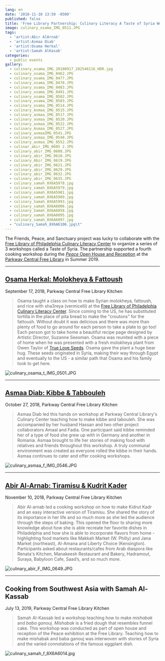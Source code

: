 ```yaml
---
lang: en
date: '2018-11-10 13:50 -0500'
published: false
title: 'Free Library Partnership: Culinary Literacy A Taste of Syria Workshops'
image: culinary_osama_IMG_0511.JPG
tags:
  - 'artist:Abir AlArnab'
  - 'artist:Asmaa Diab'
  - 'artist:Osama Herkal'
  - 'artist:Samah AlKasab'
categories:
  - public events
gallery:
  - culinary_osama_IMG_20180917_202546116_HDR.jpg
  - culinary_osama_IMG_0462.JPG
  - culinary_osama_IMG_0477.JPG
  - culinary_osama_IMG_0478.JPG
  - culinary_osama_IMG_0483.JPG
  - culinary_osama_IMG_0491.JPG
  - culinary_osama_IMG_0502.JPG
  - culinary_osama_IMG_0503.JPG
  - culinary_osama_IMG_0514.JPG
  - culinary_Asmaa_IMG_0515.JPG
  - culinary_asmaa_IMG_0517.JPG
  - culinary_asmaa_IMG_0520.JPG
  - culinary_asmaa_IMG_0522.JPG
  - culinary_Asmaa_IMG_0527.JPG
  - culinary_asmaaIMG_0541.JPG
  - culinary_asmaa_IMG_0548.JPG
  - culinary_asmaa_IMG_0552.JPG
  - culinar_abir_IMG_0605 2.JPG
  - culinary_abir_IMG_0608.JPG
  - culinary_abir_IMG_0610.JPG
  - culinary_Abir_IMG_0619.JPG
  - culinary_abir_IMG_0621.JPG
  - culinary_abir_IMG_0629.JPG
  - culinary_abir_IMG_0632.JPG
  - culinary_abir_IMG_0635.JPG
  - culinary_samah_8X6A5978.jpg
  - culinary_samah_8X6A5979.jpg
  - culinary_samah_8X6A5981.jpg
  - culinary_samah_8X6A5989.jpg
  - culinary_Samah_8X6A5993.jpg
  - culinary_samah_8X6A6006.jpg
  - culinary_Samah_8X6A6058.jpg
  - culinary_samah_8X6A6095.jpg
  - culinary_samah_8X6A6097.jpg
  - "culinary_Samah_8X6A6106.jpg\t"
---
```

The Friends, Peace, and Sanctuary project was lucky to collaborate with the [Free Library of Philadelphia Culinary Literacy Center](https://libwww.freelibrary.org/programs/culinary/) to organize a series of 3 workshops called a Taste of Syria. The partnership supported a fourth cooking workshop during the [_Peace_ Open House and Reception](http://fps.swarthmore.edu/public%20events/exhibition%20programming/exhibit:free%20library/peace-open-house-and-reception/) at the [Parkway Central Free Library](https://libwww.freelibrary.org/locations/parkway-central-library) in Summer 2019.


<hr/>


## **[Osama Herkal: Molokheya & Fattoush](https://www.facebook.com/events/310161473069864/)**

September 17, 2018, Parkway Central Free Library Kitchen

> Osama taught a class on how to make Syrian molokheya, fattoush, and rice with sha3reya (vermicelli) at the [Free Library of Philadelphia Culinary Literacy Center](https://libwww.freelibrary.org/programs/culinary/). Since coming to the US, he has substituted tortilla in the place of pita bread to make the "croutons" for the fattoush. Without doubt it was delicious and there was more than plenty of food to go around for each person to take a plate to go too! Each person got to take home a beautiful recipe page designed by Artistic Director, Suzanne Seesman. Osama was reunited with a piece of home when he was presented with a fresh molokheya plant from Owen Taylor of [True Love Seeds](https://trueloveseeds.com/). Osama gave the plant a huge bear hug. These seeds originated in Syria, making their way through Egypt and eventually to the US - a similar path that Osama and his family took to get here.

![culinary_osama_t_IMG_0501.JPG]({{site.baseurl}}/assets/images/culinary_osama_t_IMG_0501.JPG)


<hr/>


## **[Asmaa Diab: Kibbe & Tabbouleh](https://www.eventbrite.com/e/a-taste-of-syria-kibbeh-and-tabbouleh-for-families-with-asmaa-diab-tickets-50542474903?fbclid=IwAR2zt0OHgnkHHCikXTHHr6Rj5hNC_lolpwd-WMwkeHyGBS--7ZxTnWFNWb0#)**

October 27, 2018, Parkway Central Free Library Kitchen

> Asmaa Diab led this hands on workshop at Parkway Central Library's Culinary Center teaching how to make kibbe and tabouleh. She was accompanied by her husband Hassan and two other project collaborators Amaal and Fadia. One participant said kibbe reminded her of a type of food she grew up with in Germany and another in Romania. Asmaa brought to life her stories of making food with relatives and friends throughout this workshop. A truly communal environment was created as everyone rolled the kibbe in their hands. Asmaa continues to cater and offer cooking workshops. 

![culinary_asmaa_f_IMG_0546.JPG]({{site.baseurl}}/assets/images/culinary_asmaa_f_IMG_0546.JPG)


<hr/>


## **[Abir Al-Arnab: Tiramisu & Kudrit Kader](https://libwww.freelibrary.org/calendar/event/81710?fbclid=IwAR2cduOZx2RukcndZfRy9ugqmXQnZVDlI1LoYmetwxEOKfLxKscAcgUr3HQ)**

November 10, 2018, Parkway Central Free Library Kitchen

> Abir Al-arnab led a cooking workshop on how to make Kidrut Kadr and an easy interactive version of Tiramisu. She shared the story of its importance in her life and so much more as she led the audience through the steps of baking. This opened the floor to sharing more knowledge about how she is able recreate her favorite dishes in Philadelphia and how she is able to incorporate flavors from home - highlighting food markets like Makkah Market (W. Philly) and Jana Market (northeast), Al-Amana and Liberty Choice (Kensington). Participants asked about restaurants/cafes from Arab diaspora like Renata's Kitchen, Manakeesh Restaurant and Bakery, Hadramout, Suraya, Babyloon Cafe, Saad’s, and so much more.

![culinary_abir_F_IMG_0649.JPG]({{site.baseurl}}/assets/images/culinary_abir_F_IMG_0649.JPG)


<hr/>


## **Cooking from Southwest Asia with Samah Al-Kassab**

July 13, 2019, Parkway Central Free Library Kitchen

> Samah Al-Kassab led a workshop teaching how to make _mishabak_ and _baba ganouj_. _Mishabak_ is a fried dough that resembles funnel cake. This workshop was conducted as part of open house and reception of the Peace exhibition at the Free Library. Teaching how to make mishabak and baba ganouj was interwoven with stories of Syria and the varied connotations of the famous eggplant dish.

![culinary_samah_f_8X6A6014.jpg]({{site.baseurl}}/assets/images/culinary_samah_f_8X6A6014.jpg)
